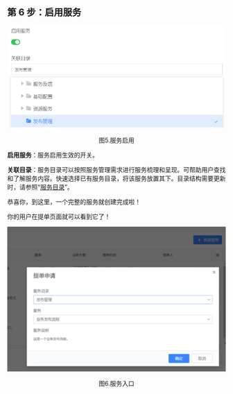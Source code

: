 ## 第 6 步：启用服务

![](../media/step005.png)
<center>图5.服务启用</center>

**启用服务**：服务启用生效的开关。

**关联目录**：服务目录可以按照服务管理需求进行服务梳理和呈现。可帮助用户查找和了解服务内容。快速选择已有服务目录，将该服务放置其下。目录结构需要更新时，请参照“[服务目录](../产品功能/服务管理/Service_catalog.md)”。

恭喜你，到这里，一个完整的服务就创建完成啦！

你的用户在提单页面就可以看到它了！

![](../media/step006.png)
<center>图6.服务入口</center>